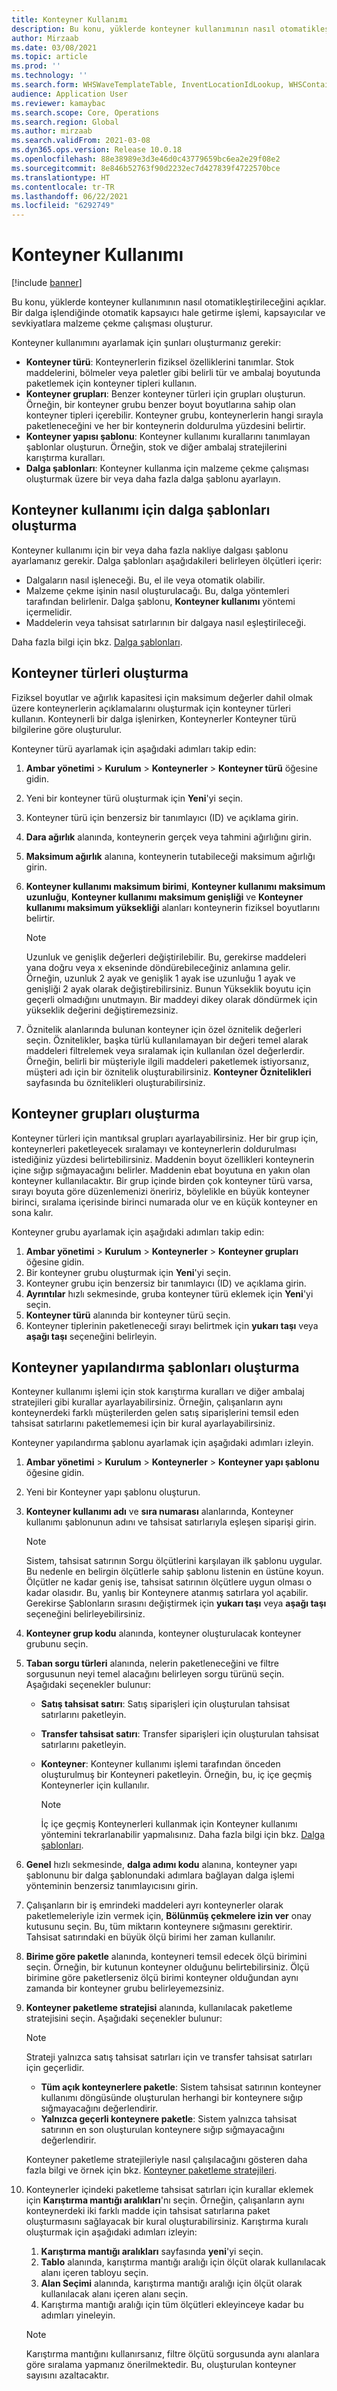 ```yaml
---
title: Konteyner Kullanımı
description: Bu konu, yüklerde konteyner kullanımının nasıl otomatikleştirileceğini açıklar. Bir dalga işlendiğinde otomatik kapsayıcı hale getirme işlemi, kapsayıcılar ve sevkiyatlara malzeme çekme çalışması oluşturur.
author: Mirzaab
ms.date: 03/08/2021
ms.topic: article
ms.prod: ''
ms.technology: ''
ms.search.form: WHSWaveTemplateTable, InventLocationIdLookup, WHSContainerType, WHSContainerGroup, WHSContainerizationTable, WHSContainerizationBreak, WHSCreateContainerBreak, WHSContainerStructure, WHSContainerTable, WHSContainerizatonHistory, WHSContainerPackingPolicyChange, WHSManifestShipmentContainers, WHSAllowedContainerTypeGroup, WHSPostMethod, WHSContainerCreateDialog, WHSContainerCloseDiag, WHSContainer
audience: Application User
ms.reviewer: kamaybac
ms.search.scope: Core, Operations
ms.search.region: Global
ms.author: mirzaab
ms.search.validFrom: 2021-03-08
ms.dyn365.ops.version: Release 10.0.18
ms.openlocfilehash: 88e38989e3d3e46d0c43779659bc6ea2e29f08e2
ms.sourcegitcommit: 8e846b52763f90d2232ec7d427839f4722570bce
ms.translationtype: HT
ms.contentlocale: tr-TR
ms.lasthandoff: 06/22/2021
ms.locfileid: "6292749"
---
```

# <a name="containerization"></a>Konteyner Kullanımı

[!include [banner](../includes/banner.md)]

Bu konu, yüklerde konteyner kullanımının nasıl otomatikleştirileceğini açıklar. Bir dalga işlendiğinde otomatik kapsayıcı hale getirme işlemi, kapsayıcılar ve sevkiyatlara malzeme çekme çalışması oluşturur.

Konteyner kullanımını ayarlamak için şunları oluşturmanız gerekir:

- **Konteyner türü**: Konteynerlerin fiziksel özelliklerini tanımlar. Stok maddelerini, bölmeler veya paletler gibi belirli tür ve ambalaj boyutunda paketlemek için konteyner tipleri kullanın.
- **Konteyner grupları**: Benzer konteyner türleri için grupları oluşturun. Örneğin, bir konteyner grubu benzer boyut boyutlarına sahip olan konteyner tipleri içerebilir. Konteyner grubu, konteynerlerin hangi sırayla paketleneceğini ve her bir konteynerin doldurulma yüzdesini belirtir.
- **Konteyner yapısı şablonu**: Konteyner kullanımı kurallarını tanımlayan şablonlar oluşturun. Örneğin, stok ve diğer ambalaj stratejilerini karıştırma kuralları.
- **Dalga şablonları**: Konteyner kullanma için malzeme çekme çalışması oluşturmak üzere bir veya daha fazla dalga şablonu ayarlayın.

## <a name="create-wave-templates-for-containerization"></a>Konteyner kullanımı için dalga şablonları oluşturma

Konteyner kullanımı için bir veya daha fazla nakliye dalgası şablonu ayarlamanız gerekir. Dalga şablonları aşağıdakileri belirleyen ölçütleri içerir:

- Dalgaların nasıl işleneceği. Bu, el ile veya otomatik olabilir.
- Malzeme çekme işinin nasıl oluşturulacağı. Bu, dalga yöntemleri tarafından belirlenir. Dalga şablonu, **Konteyner kullanımı** yöntemi içermelidir.
- Maddelerin veya tahsisat satırlarının bir dalgaya nasıl eşleştirileceği.

Daha fazla bilgi için bkz. [Dalga şablonları](wave-templates.md).

## <a name="create-container-types"></a>Konteyner türleri oluşturma

Fiziksel boyutlar ve ağırlık kapasitesi için maksimum değerler dahil olmak üzere konteynerlerin açıklamalarını oluşturmak için konteyner türleri kullanın. Konteynerli bir dalga işlenirken, Konteynerler Konteyner türü bilgilerine göre oluşturulur.

Konteyner türü ayarlamak için aşağıdaki adımları takip edin:

1. **Ambar yönetimi** \> **Kurulum** \> **Konteynerler** \> **Konteyner türü** öğesine gidin.
1. Yeni bir konteyner türü oluşturmak için **Yeni**'yi seçin.
1. Konteyner türü için benzersiz bir tanımlayıcı (ID) ve açıklama girin.
1. **Dara ağırlık** alanında, konteynerin gerçek veya tahmini ağırlığını girin.
1. **Maksimum ağırlık** alanına, konteynerin tutabileceği maksimum ağırlığı girin.
1. **Konteyner kullanımı maksimum birimi**, **Konteyner kullanımı maksimum uzunluğu**, **Konteyner kullanımı maksimum genişliği** ve **Konteyner kullanımı maksimum yüksekliği** alanları konteynerin fiziksel boyutlarını belirtir.

    > [!NOTE]
    > Uzunluk ve genişlik değerleri değiştirilebilir. Bu, gerekirse maddeleri yana doğru veya x ekseninde döndürebileceğiniz anlamına gelir. Örneğin, uzunluk 2 ayak ve genişlik 1 ayak ise uzunluğu 1 ayak ve genişliği 2 ayak olarak değiştirebilirsiniz. Bunun Yükseklik boyutu için geçerli olmadığını unutmayın. Bir maddeyi dikey olarak döndürmek için yükseklik değerini değiştiremezsiniz.

1. Öznitelik alanlarında bulunan konteyner için özel öznitelik değerleri seçin. Öznitelikler, başka türlü kullanılamayan bir değeri temel alarak maddeleri filtrelemek veya sıralamak için kullanılan özel değerlerdir. Örneğin, belirli bir müşteriyle ilgili maddeleri paketlemek istiyorsanız, müşteri adı için bir öznitelik oluşturabilirsiniz. **Konteyner Öznitelikleri** sayfasında bu öznitelikleri oluşturabilirsiniz.

## <a name="create-container-groups"></a>Konteyner grupları oluşturma

Konteyner türleri için mantıksal grupları ayarlayabilirsiniz. Her bir grup için, konteynerleri paketleyecek sıralamayı ve konteynerlerin doldurulması istediğiniz yüzdesi belirtebilirsiniz. Maddenin boyut özellikleri konteynerin içine sığıp sığmayacağını belirler. Maddenin ebat boyutuna en yakın olan konteyner kullanılacaktır. Bir grup içinde birden çok konteyner türü varsa, sırayı boyuta göre düzenlemenizi öneririz, böylelikle en büyük konteyner birinci, sıralama içerisinde birinci numarada olur ve en küçük konteyner en sona kalır.

Konteyner grubu ayarlamak için aşağıdaki adımları takip edin:

1. **Ambar yönetimi** \> **Kurulum** \> **Konteynerler** \> **Konteyner grupları** öğesine gidin.
1. Bir konteyner grubu oluşturmak için **Yeni**'yi seçin.
1. Konteyner grubu için benzersiz bir tanımlayıcı (ID) ve açıklama girin.
1. **Ayrıntılar** hızlı sekmesinde, gruba konteyner türü eklemek için **Yeni**'yi seçin.
1. **Konteyner türü** alanında bir konteyner türü seçin.
1. Konteyner tiplerinin paketleneceği sırayı belirtmek için **yukarı taşı** veya **aşağı taşı** seçeneğini belirleyin.

## <a name="create-container-build-templates"></a>Konteyner yapılandırma şablonları oluşturma

Konteyner kullanımı işlemi için stok karıştırma kuralları ve diğer ambalaj stratejileri gibi kurallar ayarlayabilirsiniz. Örneğin, çalışanların aynı konteynerdeki farklı müşterilerden gelen satış siparişlerini temsil eden tahsisat satırlarını paketlememesi için bir kural ayarlayabilirsiniz.

Konteyner yapılandırma şablonu ayarlamak için aşağıdaki adımları izleyin.

1. **Ambar yönetimi** \> **Kurulum** \> **Konteynerler** \> **Konteyner yapı şablonu** öğesine gidin.
1. Yeni bir Konteyner yapı şablonu oluşturun.
1. **Konteyner kullanımı adı** ve **sıra numarası** alanlarında, Konteyner kullanımı şablonunun adını ve tahsisat satırlarıyla eşleşen siparişi girin.

    > [!NOTE]
    > Sistem, tahsisat satırının Sorgu ölçütlerini karşılayan ilk şablonu uygular. Bu nedenle en belirgin ölçütlerle sahip şablonu listenin en üstüne koyun. Ölçütler ne kadar geniş ise, tahsisat satırının ölçütlere uygun olması o kadar olasıdır. Bu, yanlış bir Konteynere atanmış satırlara yol açabilir. Gerekirse Şablonların sırasını değiştirmek için **yukarı taşı** veya **aşağı taşı** seçeneğini belirleyebilirsiniz.

1. **Konteyner grup kodu** alanında, konteyner oluşturulacak konteyner grubunu seçin.
1. **Taban sorgu türleri** alanında, nelerin paketleneceğini ve filtre sorgusunun neyi temel alacağını belirleyen sorgu türünü seçin. Aşağıdaki seçenekler bulunur:

      - **Satış tahsisat satırı**: Satış siparişleri için oluşturulan tahsisat satırlarını paketleyin.
      - **Transfer tahsisat satırı**: Transfer siparişleri için oluşturulan tahsisat satırlarını paketleyin.
      - **Konteyner**: Konteyner kullanımı işlemi tarafından önceden oluşturulmuş bir Konteyneri paketleyin. Örneğin, bu, iç içe geçmiş Konteynerler için kullanılır.

        > [!NOTE]
        > İç içe geçmiş Konteynerleri kullanmak için Konteyner kullanımı yöntemini tekrarlanabilir yapmalısınız. Daha fazla bilgi için bkz. [Dalga şablonları](wave-templates.md).

1. **Genel** hızlı sekmesinde, **dalga adımı kodu** alanına, konteyner yapı şablonunu bir dalga şablonundaki adımlara bağlayan dalga işlemi yönteminin benzersiz tanımlayıcısını girin.
1. Çalışanların bir iş emrindeki maddeleri ayrı konteynerler olarak paketlemeleriyle izin vermek için, **Bölünmüş çekmelere izin ver** onay kutusunu seçin. Bu, tüm miktarın konteynere sığmasını gerektirir. Tahsisat satırındaki en büyük ölçü birimi her zaman kullanılır.
1. **Birime göre paketle** alanında, konteyneri temsil edecek ölçü birimini seçin. Örneğin, bir kutunun konteyner olduğunu belirtebilirsiniz. Ölçü birimine göre paketlerseniz ölçü birimi konteyner olduğundan aynı zamanda bir konteyner grubu belirleyemezsiniz.
1. **Konteyner paketleme stratejisi** alanında, kullanılacak paketleme stratejisini seçin. Aşağıdaki seçenekler bulunur:

    > [!NOTE]
    > Strateji yalnızca satış tahsisat satırları için ve transfer tahsisat satırları için geçerlidir.

      - **Tüm açık konteynerlere paketle**: Sistem tahsisat satırının konteyner kullanımı döngüsünde oluşturulan herhangi bir konteynere sığıp sığmayacağını değerlendirir.
      - **Yalnızca geçerli konteynere paketle**: Sistem yalnızca tahsisat satırının en son oluşturulan konteynere sığıp sığmayacağını değerlendirir.

    Konteyner paketleme stratejileriyle nasıl çalışılacağını gösteren daha fazla bilgi ve örnek için bkz. [Konteyner paketleme stratejileri](container-packing-strategy-overview.md).

1. Konteynerler içindeki paketleme tahsisat satırları için kurallar eklemek için **Karıştırma mantığı aralıkları**'nı seçin. Örneğin, çalışanların aynı konteynerdeki iki farklı madde için tahsisat satırlarına paket oluşturmasını sağlayacak bir kural oluşturabilirsiniz. Karıştırma kuralı oluşturmak için aşağıdaki adımları izleyin:

    1. **Karıştırma mantığı aralıkları** sayfasında **yeni**'yi seçin.
    1. **Tablo** alanında, karıştırma mantığı aralığı için ölçüt olarak kullanılacak alanı içeren tabloyu seçin.
    1. **Alan Seçimi** alanında, karıştırma mantığı aralığı için ölçüt olarak kullanılacak alanı içeren alanı seçin.
    1. Karıştırma mantığı aralığı için tüm ölçütleri ekleyinceye kadar bu adımları yineleyin.

    > [!NOTE]
    > Karıştırma mantığını kullanırsanız, filtre ölçütü sorgusunda aynı alanlara göre sıralama yapmanız önerilmektedir. Bu, oluşturulan konteyner sayısını azaltacaktır.
